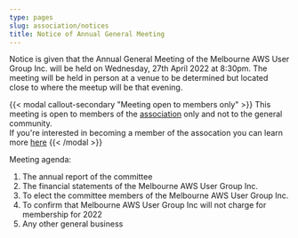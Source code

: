 ```yaml
---
type: pages
slug: association/notices
title: Notice of Annual General Meeting
---
```


Notice is given that the Annual General Meeting of the Melbourne AWS User Group Inc. will be held on Wednesday, 27th April 2022 at 8:30pm. The meeting will be held in person at a venue to be determined but located close to where the meetup will be that evening.

{{< modal callout-secondary "Meeting open to members only" >}}
This meeting is open to members of the [association](/association) only and not to the general community.<br/>
If you're interested in becoming a member of the assocation you can learn more [here](/association/members#becoming-a-member)
{{< /modal >}}

Meeting agenda:

1. The annual report of the committee
2. The financial statements of the Melbourne AWS User Group Inc.
3. To elect the committee members of the Melbourne AWS User Group Inc.
4. To confirm that Melbourne AWS User Group Inc will not charge for membership for 2022
5. Any other general business
